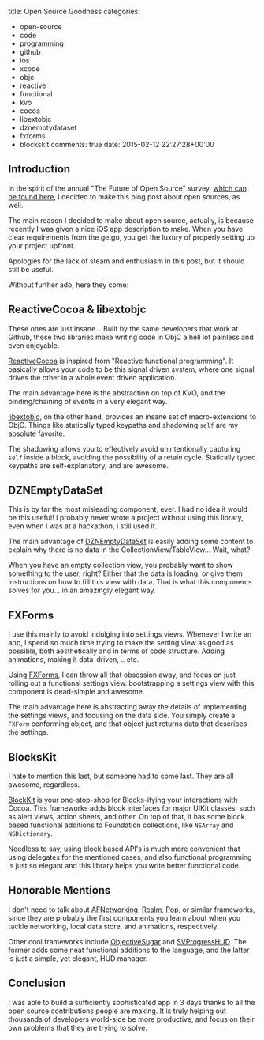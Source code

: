 title: Open Source Goodness
categories:
- open-source
- code
- programming
- github
- ios
- xcode
- objc
- reactive
- functional
- kvo
- cocoa
- libextobjc
- dznemptydataset
- fxforms
- blockskit
comments: true
date: 2015-02-12 22:27:28+00:00

## Introduction

In the spirit of the annual "The Future of Open Source" survey, [which can be found here](https://www.surveymonkey.com/s/FoOS-NB), I decided to make this blog post about open sources, as well.

The main reason I decided to make about open source, actually, is because recently I was given a nice iOS app description to make. When you have clear requirements from the getgo, you get the luxury of properly setting up your project upfront.

Apologies for the lack of steam and enthusiasm in this post, but it should still be useful.

Without further ado, here they come:

## ReactiveCocoa & libextobjc

These ones are just insane... Built by the same developers that work at Github, these two libraries make writing code in ObjC a hell lot painless and even enjoyable.

[ReactiveCocoa](https://github.com/ReactiveCocoa/ReactiveCocoa) is inspired from "Reactive functional programming". It basically allows your code to be this signal driven system, where one signal drives the other in a whole event driven application.

The main advantage here is the abstraction on top of KVO, and the binding/chaining of events in a very elegant way.

[libextobjc](https://github.com/jspahrsummers/libextobjc), on the other hand, provides an insane set of macro-extensions to ObjC. Things like statically typed keypaths and shadowing `self` are my absolute favorite.

The shadowing allows you to effectively avoid unintentionally capturing `self` inside a block, avoiding the possibility of a retain cycle. Statically typed keypaths are self-explanatory, and are awesome.

## DZNEmptyDataSet

This is by far the most misleading component, ever. I had no idea it would be this useful! I probably never wrote a project without using this library, even when I was at a hackathon, I still used it.

The main advantage of [DZNEmptyDataSet](https://github.com/dzenbot/DZNEmptyDataSet) is easily adding some content to explain why there is no data in the CollectionView/TableView... Wait, what? 

When you have an empty collection view, you probably want to show something to the user, right? Either that the data is loading, or give them instructions on how to fill this view with data. That is what this components solves for you... in an amazingly elegant way.

## FXForms

I use this mainly to avoid indulging into settings views. Whenever I write an app, I spend so much time trying to make the setting view as good as possible, both aesthetically and in terms of code structure. Adding animations, making it data-driven, .. etc.

Using [FXForms](https://github.com/nicklockwood/FXForms), I can throw all that obsession away, and focus on just rolling out a functional settings view. bootstrapping a settings view with this component is dead-simple and awesome.

The main advantage here is abstracting away the details of implementing the settings views, and focusing on the data side. You simply create a `FXForm` conforming object, and that object just returns data that describes the settings.

## BlocksKit

I hate to mention this last, but someone had to come last. They are all awesome, regardless.

[BlockKit](https://github.com/zwaldowski/BlocksKit) is your one-stop-shop for Blocks-ifying your interactions with Cocoa. This frameworks adds block interfaces for major UIKit classes, such as alert views, action sheets, and other. On top of that, it has some block based functional additions to Foundation collections, like `NSArray` and `NSDictionary`.

Needless to say, using block based API's is much more convenient that using delegates for the mentioned cases, and also functional programming is just so elegant and this library helps you write better functional code.

## Honorable Mentions

I don't need to talk about [AFNetworking](https://github.com/AFNetworking/AFNetworking), [Realm](https://github.com/realm/realm-cocoa), [Pop](https://github.com/facebook/pop), or similar frameworks, since they are probably the first components you learn about when you tackle networking, local data store, and animations, respectively.

Other cool frameworks include [ObjectiveSugar](https://github.com/supermarin/ObjectiveSugar) and [SVProgressHUD](https://github.com/TransitApp/SVProgressHUD). The former adds some neat functional additions to the language, and the latter is just a simple, yet elegant, HUD manager.

## Conclusion

I was able to build a sufficiently sophisticated app in 3 days thanks to all the open source contributions people are making. It is truly helping out thousands of developers world-side be more productive, and focus on their own problems that they are trying to solve.
